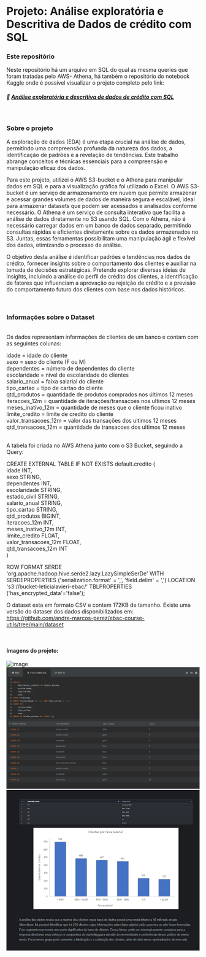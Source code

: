 # Projeto: Análise exploratória e Descritiva de Dados de crédito com SQL

### Este repositório

Neste repositório há um arquivo em SQL do qual as mesma queries que foram tratadas pelo AWS- Athena, há também o repositório do notebook Kaggle onde é possivel visualizar o projeto completo pelo link:
##### :pushpin: [Análise exploratória e descritiva de dados de crédito com SQL](https://www.kaggle.com/code/leticialavieri/eda-de-cr-dito-com-sql)

<br>

### Sobre o projeto

A exploração de dados (EDA) é uma etapa crucial na análise de dados, permitindo uma compreensão profunda da natureza dos dados, a identificação de padrões e a revelação de tendências.
Este trabalho abrange conceitos e técnicas essenciais para a compreensão e manipulação eficaz dos dados.

Para este projeto, utilizei o AWS S3-bucket e o Athena para manipular dados em SQL e para a visualização gráfica foi utilizado o Excel. 
O AWS S3-bucket é um serviço de armazenamento em nuvem que permite armazenar e acessar grandes volumes de dados de maneira segura e escalável, ideal para armazenar datasets que podem ser acessados e analisados conforme necessário. O Athena é um serviço de consulta interativo que facilita a análise de dados diretamente no S3 usando SQL. 
Com o Athena, não é necessário carregar dados em um banco de dados separado, permitindo consultas rápidas e eficientes diretamente sobre os dados armazenados no S3. Juntas, essas ferramentas possibilitam uma manipulação ágil e flexível dos dados, otimizando o processo de análise.

O objetivo desta análise é identificar padrões e tendências nos dados de crédito, fornecer insights sobre o comportamento dos clientes e auxiliar na tomada de decisões estratégicas. 
Pretendo explorar diversas ideias de insights, incluindo a análise do perfil de crédito dos clientes, a identificação de fatores que influenciam a aprovação ou rejeição de crédito e a previsão do comportamento futuro dos clientes com base nos dados históricos.

<br>

### Informações sobre o Dataset

<br>
Os dados representam informações de clientes de um banco e contam com as seguintes colunas:

idade = idade do cliente <br>
sexo = sexo do cliente (F ou M) <br>
dependentes = número de dependentes do cliente <br>
escolaridade = nível de escolaridade do clientes <br>
salario_anual = faixa salarial do cliente <br>
tipo_cartao = tipo de cartao do cliente <br>
qtd_produtos = quantidade de produtos comprados nos últimos 12 meses <br>
iteracoes_12m = quantidade de iterações/transacoes nos ultimos 12 meses <br>
meses_inativo_12m = quantidade de meses que o cliente ficou inativo <br>
limite_credito = limite de credito do cliente <br>
valor_transacoes_12m = valor das transações dos ultimos 12 meses<br>
qtd_transacoes_12m = quantidade de transacoes dos ultimos 12 meses<br>

<br>
A tabela foi criada no AWS Athena junto com o S3 Bucket, seguindo a Query:

CREATE EXTERNAL TABLE IF NOT EXISTS default.credito (<br>
idade INT,<br>
sexo STRING,<br>
dependentes INT,<br>
escolaridade STRING,<br>
estado_civil STRING,<br>
salario_anual STRING,<br>
tipo_cartao STRING,<br>
qtd_produtos BIGINT,<br>
iteracoes_12m INT,<br>
meses_inativo_12m INT,<br>
limite_credito FLOAT,<br>
valor_transacoes_12m FLOAT,<br>
qtd_transacoes_12m INT<br>
)<br>

ROW FORMAT SERDE 'org.apache.hadoop.hive.serde2.lazy.LazySimpleSerDe'
WITH SERDEPROPERTIES ('serialization.format' = ',', 'field.delim' = ',') LOCATION 's3://bucket-leticialavieri-ebac/'
TBLPROPERTIES ('has_encrypted_data'='false');


O dataset esta em formato CSV e contem 172KB de tamanho.
Existe uma versão do dataser dos dados disponibilizados em: https://github.com/andre-marcos-perez/ebac-course-utils/tree/main/dataset

<br> 

#### Imagens do projeto:

![image](https://github.com/LeticiaLavieri/EDA-credito-SQL/assets/165159056/a2ac0e4d-d1dc-41ea-b85f-55d5f6055423)
![image](https://github.com/LeticiaLavieri/EDA-credito-SQL/blob/main/Imagens/Imagens%20do%20projeto%202.PNG?raw=true)
![image](https://github.com/LeticiaLavieri/EDA-credito-SQL/blob/main/Imagens/Imagens%20do%20projeto%203.PNG?raw=true)
